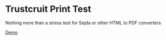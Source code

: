 # Trustcruit Print Test

Nothing more than a stress test for Sejda or other HTML to PDF converters

[Demo](https://cdn.trustcruit.com/print-test/index.html)
